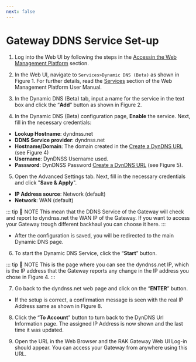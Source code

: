 ```yaml
---
next: false
---
```


# Gateway DDNS Service Set-up

1. Log into the Web UI by following the steps in the [Accessin the Web Management Platform](/en-us/user-manual/web-management-platform/#accessing-the-web-management-platform) section.

2. In the Web UI, navigate to `Services>Dynamic DNS (Beta)` as shown in Figure 1. For further details, read the [Services](/en-us/user-manual/web-management-platform/services.html#_1-dynamic-dns-beta) section of the Web Management Platform User Manual. 

<rk-img
  src="/assets/images/deployment-guide/gateway-remote-management-ddns/ddns-service-setup/dynamic-dns-beta.jpg"
  width="100%"
  figure-number="1"
  caption="RAK Gateway Web UI"
/> 

3. In the Dynamic DNS (Beta) tab, input a name for the service in the text box and click the “**Add**” button as shown in Figure 2.

<rk-img
  src="/assets/images/deployment-guide/gateway-remote-management-ddns/ddns-service-setup/create-ddns-service.jpg"
  width="100%"
  figure-number="2"
  caption="Create a DDNS Service"
/> 

4. In the Dynamic DNS (Beta) configuration page, **Enable** the service. Next, fill in the necessary credentials:

* **Lookup Hostname**: dyndnss.net
* **DDNS Service provider**: dyndnss.net
* **Hostname/Domain**: The domain created in the [Create a DynDNS URL](/deployment-guide/gateway-remote-management-ddns/register-ddns-service.html#create-a-dyndns-url) (see Figure 4)
* **Username**: DynDNSS Username used.
* **Password**: DynDNSS Password [Create a DynDNS URL](/deployment-guide/gateway-remote-management-ddns/register-ddns-service.html#create-a-dyndns-url) (see Figure 5).

<rk-img
  src="/assets/images/deployment-guide/gateway-remote-management-ddns/ddns-service-setup/ddns-basic-config.jpg"
  width="100%"
  figure-number="3"
  caption="DDNS Basic Settings Configuration"
/> 

5. Open the Advanced Settings tab. Next, fill in the necessary credentials and click "**Save & Apply**".

* **IP Address source**: Network (default)
* **Network**: WAN (default) 

::: tip 📝 NOTE
This mean that the DDNS Service of the Gateway will check and report to dyndnss.net the WAN IP of the Gateway. If you want to access your Gateway trough different backhaul you can choose it here. 
:::

<rk-img
  src="/assets/images/deployment-guide/gateway-remote-management-ddns/ddns-service-setup/ddns-advanced-config.jpg"
  width="100%"
  figure-number="4"
  caption="DDNS Advanced Settings Configuration"
/> 

<rk-img
  src="/assets/images/deployment-guide/gateway-remote-management-ddns/ddns-service-setup/network-interface.jpg"
  width="75%"
  figure-number="5"
  caption="Network Interface Options"
/>

* After the configuration is saved, you will be redirected to the main Dynamic DNS page.

6. To start the Dynamic DNS Service, click the “**Start**” button. 

::: tip 📝 NOTE
This is the page where you can see the dyndnss.net IP, which is the IP address that the Gateway reports any change in the IP address you chose in Figure 4.
:::

<rk-img
  src="/assets/images/deployment-guide/gateway-remote-management-ddns/ddns-service-setup/starting-the-ddns.jpg"
  width="100%"
  figure-number="6"
  caption="Starting the DDNS Service in the Gateway"
/>

7. Go back to the dyndnss.net web page and click on the “**ENTER**” button.

<rk-img
  src="/assets/images/deployment-guide/gateway-remote-management-ddns/ddns-service-setup/updating-ip-address.jpg"
  width="100%"
  figure-number="7"
  caption="Updating the Real IP Address"
/>

* If the setup is correct, a confirmation message is seen with the real IP Address same as shown in Figure 8.

<rk-img
  src="/assets/images/deployment-guide/gateway-remote-management-ddns/ddns-service-setup/successful-update.jpg"
  width="100%"
  figure-number="8"
  caption="DynDNS Confirmation Screen"
/>

8. Click the “**To Account**” button to turn back to the DynDNS Url Information page. The assigned IP Address is now shown and the last time it was updated.

<rk-img
  src="/assets/images/deployment-guide/gateway-remote-management-ddns/ddns-service-setup/dydns-updated-ip.jpg"
  width="100%"
  figure-number="9"
  caption="DynDNS Updated IP"
/>

9. Open the URL in the Web Browser and the RAK Gateway Web UI Log-in should appear. You can access your Gateway from anywhere using this URL.

<rk-img
  src="/assets/images/deployment-guide/gateway-remote-management-ddns/ddns-service-setup/web-ui-access.jpg"
  width="100%"
  figure-number="10"
  caption="RAK Gateway Remote Access From URL"
/>
